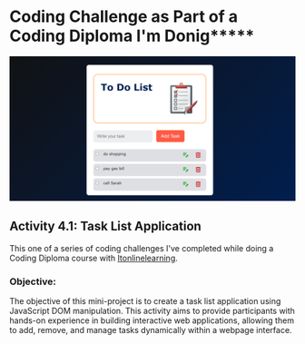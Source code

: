 # Coding Challenge as Part of a Coding Diploma I'm Donig**\***

![screenshot to come](preview-screenshot.png)

## Activity 4.1: Task List Application

This one of a series of coding challenges I've completed while doing a Coding Diploma course with [Itonlinelearning](https://www.itonlinelearning.com/).

### Objective:

The objective of this mini-project is to create a task list application using JavaScript DOM manipulation. This activity aims to provide participants with hands-on experience in building interactive web applications, allowing them to add, remove, and manage tasks dynamically within a webpage interface.
